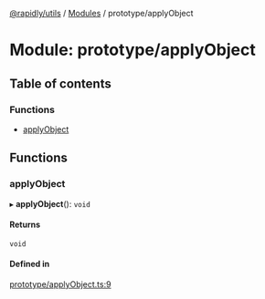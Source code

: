 [@rapidly/utils](../README.md) / [Modules](../modules.md) / prototype/applyObject

# Module: prototype/applyObject

## Table of contents

### Functions

- [applyObject](prototype_applyObject.md#applyobject)

## Functions

### applyObject

▸ **applyObject**(): `void`

#### Returns

`void`

#### Defined in

[prototype/applyObject.ts:9](https://github.com/canguser/rapidly-utils/blob/09ac0e9/main/prototype/applyObject.ts#L9)
